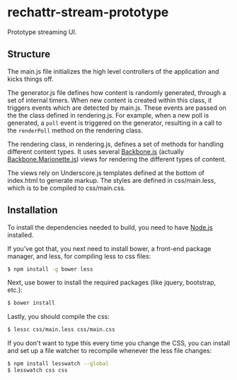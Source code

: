 rechattr-stream-prototype
============

Prototype streaming UI.

Structure
--------

The main.js file initializes the high level controllers of the application and kicks things off.

The generator.js file defines how content is randomly generated, through a set of internal timers.
When new content is created within this class, it triggers events which are detected by main.js.
These events are passed on the the class defined in rendering.js.
For example, when a new poll is generated, a `poll` event is triggered on the generator,
resulting in a call to the `renderPoll` method on the rendering class.

The rendering class, in rendering.js, defines a set of methods for handling different content types.
It uses several [Backbone.js](http://backbonejs.org/) (actually [Backbone.Marionette.js](http://marionettejs.com/)) views
for rendering the different types of content.

The views rely on Underscore.js templates defined at the bottom of index.html to generate markup.
The styles are defined in css/main.less, which is to be compiled to css/main.css.


Installation
-----------

To install the dependencies needed to build, you need to have [Node.js](http://nodejs.org/) installed.

If you've got that, you next need to install bower, a front-end package manager, and less, for compiling less to css files:

```bash
$ npm install -g bower less
```

Next, use bower to install the required packages (like jquery, bootstrap, etc.):

```bash
$ bower install
```

Lastly, you should compile the css:

```bash
$ lessc css/main.less css/main.css
```

If you don't want to type this every time you change the CSS, you can
install and set up a file watcher to recompile whenever the less file changes:

```bash
$ npm install lesswatch --global
$ lesswatch css css
```
